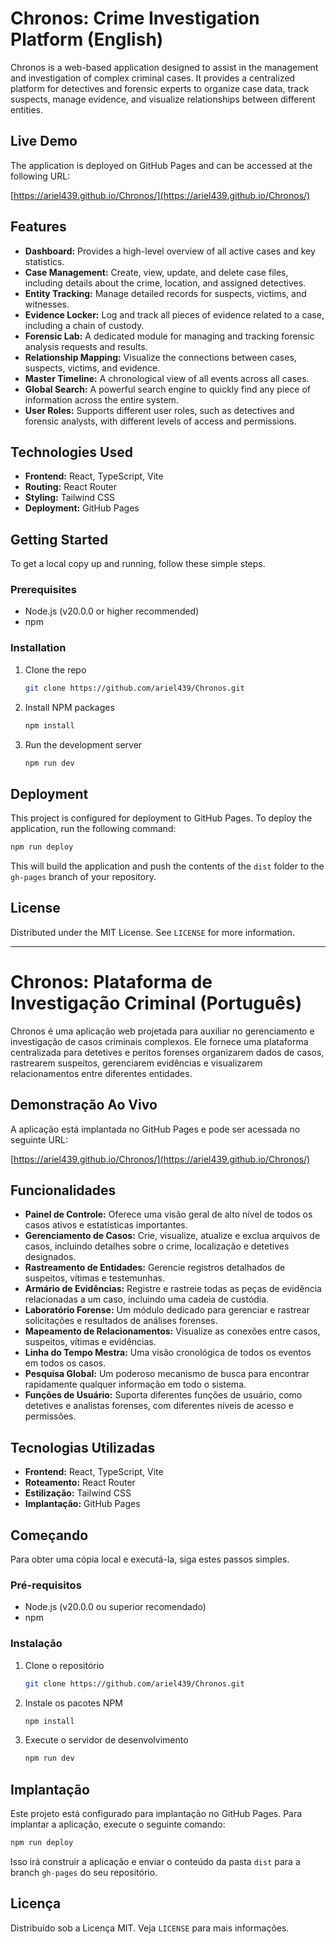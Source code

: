 # Chronos: Crime Investigation Platform (English)

Chronos is a web-based application designed to assist in the management and investigation of complex criminal cases. It provides a centralized platform for detectives and forensic experts to organize case data, track suspects, manage evidence, and visualize relationships between different entities.

## Live Demo

The application is deployed on GitHub Pages and can be accessed at the following URL:

[https://ariel439.github.io/Chronos/](https://ariel439.github.io/Chronos/)

## Features

*   **Dashboard:** Provides a high-level overview of all active cases and key statistics.
*   **Case Management:** Create, view, update, and delete case files, including details about the crime, location, and assigned detectives.
*   **Entity Tracking:** Manage detailed records for suspects, victims, and witnesses.
*   **Evidence Locker:** Log and track all pieces of evidence related to a case, including a chain of custody.
*   **Forensic Lab:** A dedicated module for managing and tracking forensic analysis requests and results.
*   **Relationship Mapping:** Visualize the connections between cases, suspects, victims, and evidence.
*   **Master Timeline:** A chronological view of all events across all cases.
*   **Global Search:** A powerful search engine to quickly find any piece of information across the entire system.
*   **User Roles:** Supports different user roles, such as detectives and forensic analysts, with different levels of access and permissions.

## Technologies Used

*   **Frontend:** React, TypeScript, Vite
*   **Routing:** React Router
*   **Styling:** Tailwind CSS
*   **Deployment:** GitHub Pages

## Getting Started

To get a local copy up and running, follow these simple steps.

### Prerequisites

*   Node.js (v20.0.0 or higher recommended)
*   npm

### Installation

1.  Clone the repo
    ```sh
    git clone https://github.com/ariel439/Chronos.git
    ```
2.  Install NPM packages
    ```sh
    npm install
    ```
3.  Run the development server
    ```sh
    npm run dev
    ```

## Deployment

This project is configured for deployment to GitHub Pages. To deploy the application, run the following command:

```sh
npm run deploy
```

This will build the application and push the contents of the `dist` folder to the `gh-pages` branch of your repository.

## License

Distributed under the MIT License. See `LICENSE` for more information.

---

# Chronos: Plataforma de Investigação Criminal (Português)

Chronos é uma aplicação web projetada para auxiliar no gerenciamento e investigação de casos criminais complexos. Ele fornece uma plataforma centralizada para detetives e peritos forenses organizarem dados de casos, rastrearem suspeitos, gerenciarem evidências e visualizarem relacionamentos entre diferentes entidades.

## Demonstração Ao Vivo

A aplicação está implantada no GitHub Pages e pode ser acessada no seguinte URL:

[https://ariel439.github.io/Chronos/](https://ariel439.github.io/Chronos/)

## Funcionalidades

*   **Painel de Controle:** Oferece uma visão geral de alto nível de todos os casos ativos e estatísticas importantes.
*   **Gerenciamento de Casos:** Crie, visualize, atualize e exclua arquivos de casos, incluindo detalhes sobre o crime, localização e detetives designados.
*   **Rastreamento de Entidades:** Gerencie registros detalhados de suspeitos, vítimas e testemunhas.
*   **Armário de Evidências:** Registre e rastreie todas as peças de evidência relacionadas a um caso, incluindo uma cadeia de custódia.
*   **Laboratório Forense:** Um módulo dedicado para gerenciar e rastrear solicitações e resultados de análises forenses.
*   **Mapeamento de Relacionamentos:** Visualize as conexões entre casos, suspeitos, vítimas e evidências.
*   **Linha do Tempo Mestra:** Uma visão cronológica de todos os eventos em todos os casos.
*   **Pesquisa Global:** Um poderoso mecanismo de busca para encontrar rapidamente qualquer informação em todo o sistema.
*   **Funções de Usuário:** Suporta diferentes funções de usuário, como detetives e analistas forenses, com diferentes níveis de acesso e permissões.

## Tecnologias Utilizadas

*   **Frontend:** React, TypeScript, Vite
*   **Roteamento:** React Router
*   **Estilização:** Tailwind CSS
*   **Implantação:** GitHub Pages

## Começando

Para obter uma cópia local e executá-la, siga estes passos simples.

### Pré-requisitos

*   Node.js (v20.0.0 ou superior recomendado)
*   npm

### Instalação

1.  Clone o repositório
    ```sh
    git clone https://github.com/ariel439/Chronos.git
    ```
2.  Instale os pacotes NPM
    ```sh
    npm install
    ```
3.  Execute o servidor de desenvolvimento
    ```sh
    npm run dev
    ```

## Implantação

Este projeto está configurado para implantação no GitHub Pages. Para implantar a aplicação, execute o seguinte comando:

```sh
npm run deploy
```

Isso irá construir a aplicação e enviar o conteúdo da pasta `dist` para a branch `gh-pages` do seu repositório.

## Licença

Distribuído sob a Licença MIT. Veja `LICENSE` para mais informações.
